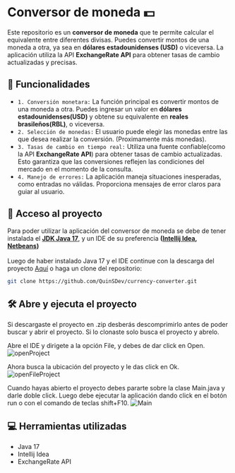 # Conversor de moneda 💵
Este repositorio es un <strong>conversor de moneda</strong> que te permite calcular el equivalente entre diferentes divisas. Puedes convertir montos de una moneda a otra, ya sea en <strong>dólares estadounidenses (USD)</strong> o viceversa. La aplicación utiliza la API <strong>ExchangeRate API</strong> para obtener tasas de cambio actualizadas y precisas.

## 🔨 Funcionalidades 
- `1. Conversión monetara:` La función principal es convertir montos de una moneda a otra. Puedes ingresar un valor en <strong>dólares estadounidenses(USD)</strong> y obtene su equivalente en <strong>reales brasileños(RBL)</strong>, o viceversa.
- `2. Selección de monedas:` El usuario puede elegir las monedas entre las que desea realizar la conversión. (Proximamente más monedas).
- `3. Tasas de cambio en tiempo real:` Utiliza una fuente confiable(como la API <strong>ExchangeRate API</strong>) para obtener tasas de cambio actualizadas. Esto garantiza que las conversiones reflejen las condiciones del mercado en el momento de la consulta.
- `4. Manejo de errores:` La aplicación maneja situaciones inesperadas, como entradas no válidas. Proporciona mensajes de error claros para guiar al usuario.

## 📁 Acceso al proyecto
Para poder utilizar la aplicación del conversor de moneda se debe de tener instalada el <strong>[JDK Java 17](https://www.oracle.com/java/technologies/javase/jdk17-archive-downloads.html)</strong>, y un IDE de su preferencia <strong>([Intellij Idea](https://www.jetbrains.com/idea/download/?section=windows), [Netbeans](https://netbeans.apache.org/front/main/download/))</strong>
<br><br>
Luego de haber instalado Java 17 y el IDE continue con la descarga del proyecto [Aquí]() o haga un clone del repositorio:

```sh
git clone https://github.com/QuinSDev/currency-converter.git
```

## 🛠️ Abre y ejecuta el proyecto
Si descargaste el proyecto en .zip desberás descomprimirlo antes de poder buscar y abrir el proyecto. Si lo clonaste solo busca el proyecto y abrelo.

Abre el IDE y dirigete a la opción File, y debes de dar click en Open.
![openProject](https://github.com/QuinSDev/currency-converter/assets/132032504/76381837-b9fa-4087-a466-aed9fbbc0270)

Ahora busca la ubicación del proyecto y le das click en Ok.
![openFileProject](https://github.com/QuinSDev/currency-converter/assets/132032504/5b837a3c-14df-4ea5-a4fa-36632547f6ea)

Cuando hayas abierto el proyecto debes pararte sobre la clase Main.java y darle doble click. Luego debe ejecutar la aplicación dando click en el botón run o con el comando de teclas shift+F10.
![Main](https://github.com/QuinSDev/currency-converter/assets/132032504/b382ab9d-e056-4164-8055-1b105e90aac9)

## 💻 Herramientas utilizadas
- Java 17
- Intellij Idea
- ExchangeRate API
